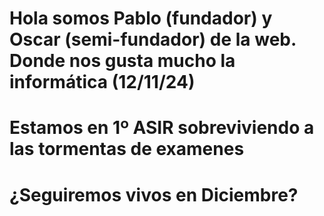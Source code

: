 # Hola somos Pablo (fundador) y Oscar (semi-fundador) de la web. Donde nos gusta mucho la informática (12/11/24) 
# Estamos en 1º ASIR sobreviviendo a las tormentas de examenes
# ¿Seguiremos vivos en Diciembre?